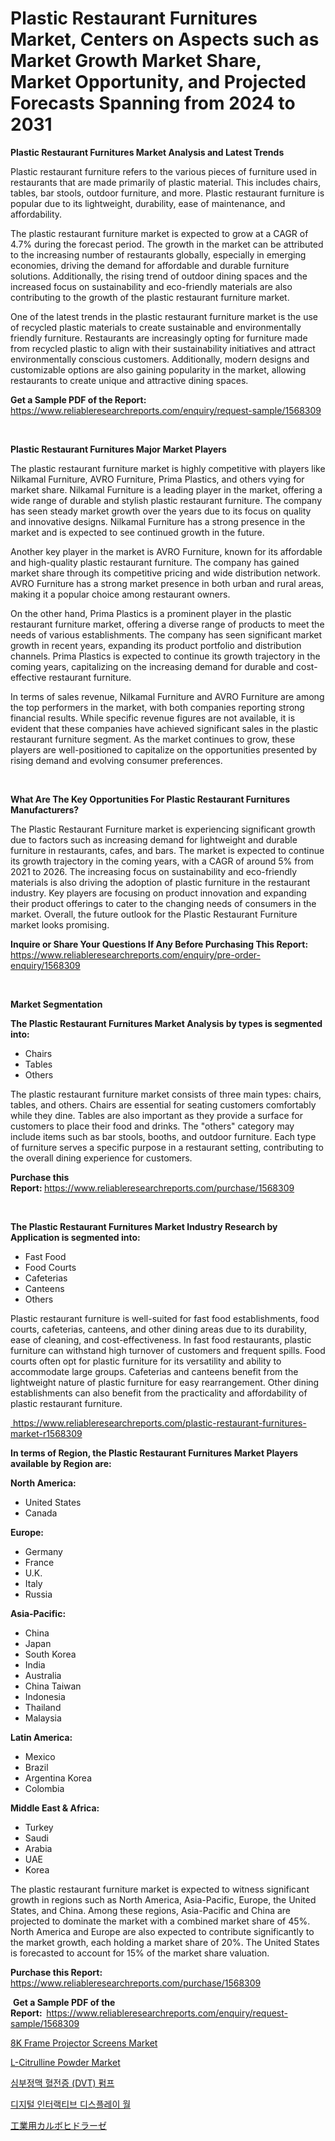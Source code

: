 <p><h1>Plastic Restaurant Furnitures Market, Centers on Aspects such as Market Growth Market Share, Market Opportunity, and Projected Forecasts Spanning from 2024 to 2031</h1></p><p><strong>Plastic Restaurant Furnitures Market Analysis and Latest Trends</strong></p>
<p><p>Plastic restaurant furniture refers to the various pieces of furniture used in restaurants that are made primarily of plastic material. This includes chairs, tables, bar stools, outdoor furniture, and more. Plastic restaurant furniture is popular due to its lightweight, durability, ease of maintenance, and affordability.</p><p>The plastic restaurant furniture market is expected to grow at a CAGR of 4.7% during the forecast period. The growth in the market can be attributed to the increasing number of restaurants globally, especially in emerging economies, driving the demand for affordable and durable furniture solutions. Additionally, the rising trend of outdoor dining spaces and the increased focus on sustainability and eco-friendly materials are also contributing to the growth of the plastic restaurant furniture market.</p><p>One of the latest trends in the plastic restaurant furniture market is the use of recycled plastic materials to create sustainable and environmentally friendly furniture. Restaurants are increasingly opting for furniture made from recycled plastic to align with their sustainability initiatives and attract environmentally conscious customers. Additionally, modern designs and customizable options are also gaining popularity in the market, allowing restaurants to create unique and attractive dining spaces.</p></p>
<p><strong>Get a Sample PDF of the Report:&nbsp;</strong> <a href="https://www.reliableresearchreports.com/enquiry/request-sample/1568309">https://www.reliableresearchreports.com/enquiry/request-sample/1568309</a></p>
<p>&nbsp;</p>
<p><strong>Plastic Restaurant Furnitures Major Market Players</strong></p>
<p><p>The plastic restaurant furniture market is highly competitive with players like Nilkamal Furniture, AVRO Furniture, Prima Plastics, and others vying for market share. Nilkamal Furniture is a leading player in the market, offering a wide range of durable and stylish plastic restaurant furniture. The company has seen steady market growth over the years due to its focus on quality and innovative designs. Nilkamal Furniture has a strong presence in the market and is expected to see continued growth in the future.</p><p>Another key player in the market is AVRO Furniture, known for its affordable and high-quality plastic restaurant furniture. The company has gained market share through its competitive pricing and wide distribution network. AVRO Furniture has a strong market presence in both urban and rural areas, making it a popular choice among restaurant owners.</p><p>On the other hand, Prima Plastics is a prominent player in the plastic restaurant furniture market, offering a diverse range of products to meet the needs of various establishments. The company has seen significant market growth in recent years, expanding its product portfolio and distribution channels. Prima Plastics is expected to continue its growth trajectory in the coming years, capitalizing on the increasing demand for durable and cost-effective restaurant furniture.</p><p>In terms of sales revenue, Nilkamal Furniture and AVRO Furniture are among the top performers in the market, with both companies reporting strong financial results. While specific revenue figures are not available, it is evident that these companies have achieved significant sales in the plastic restaurant furniture segment. As the market continues to grow, these players are well-positioned to capitalize on the opportunities presented by rising demand and evolving consumer preferences.</p></p>
<p>&nbsp;</p>
<p><strong>What Are The Key Opportunities For Plastic Restaurant Furnitures Manufacturers?</strong></p>
<p><p>The Plastic Restaurant Furniture market is experiencing significant growth due to factors such as increasing demand for lightweight and durable furniture in restaurants, cafes, and bars. The market is expected to continue its growth trajectory in the coming years, with a CAGR of around 5% from 2021 to 2026. The increasing focus on sustainability and eco-friendly materials is also driving the adoption of plastic furniture in the restaurant industry. Key players are focusing on product innovation and expanding their product offerings to cater to the changing needs of consumers in the market. Overall, the future outlook for the Plastic Restaurant Furniture market looks promising.</p></p>
<p><strong>Inquire or Share Your Questions If Any Before Purchasing This Report:</strong> <a href="https://www.reliableresearchreports.com/enquiry/pre-order-enquiry/1568309">https://www.reliableresearchreports.com/enquiry/pre-order-enquiry/1568309</a></p>
<p>&nbsp;</p>
<p><strong>Market Segmentation</strong></p>
<p><strong>The Plastic Restaurant Furnitures Market Analysis by types is segmented into:</strong></p>
<p><ul><li>Chairs</li><li>Tables</li><li>Others</li></ul></p>
<p><p>The plastic restaurant furniture market consists of three main types: chairs, tables, and others. Chairs are essential for seating customers comfortably while they dine. Tables are also important as they provide a surface for customers to place their food and drinks. The "others" category may include items such as bar stools, booths, and outdoor furniture. Each type of furniture serves a specific purpose in a restaurant setting, contributing to the overall dining experience for customers.</p></p>
<p><strong>Purchase this Report:&nbsp;</strong><a href="https://www.reliableresearchreports.com/purchase/1568309">https://www.reliableresearchreports.com/purchase/1568309</a></p>
<p>&nbsp;</p>
<p><strong>The Plastic Restaurant Furnitures Market Industry Research by Application is segmented into:</strong></p>
<p><ul><li>Fast Food</li><li>Food Courts</li><li>Cafeterias</li><li>Canteens</li><li>Others</li></ul></p>
<p><p>Plastic restaurant furniture is well-suited for fast food establishments, food courts, cafeterias, canteens, and other dining areas due to its durability, ease of cleaning, and cost-effectiveness. In fast food restaurants, plastic furniture can withstand high turnover of customers and frequent spills. Food courts often opt for plastic furniture for its versatility and ability to accommodate large groups. Cafeterias and canteens benefit from the lightweight nature of plastic furniture for easy rearrangement. Other dining establishments can also benefit from the practicality and affordability of plastic restaurant furniture.</p></p>
<p><a href="https://www.reliableresearchreports.com/plastic-restaurant-furnitures-market-r1568309">&nbsp;https://www.reliableresearchreports.com/plastic-restaurant-furnitures-market-r1568309</a></p>
<p><strong>In terms of Region, the Plastic Restaurant Furnitures Market Players available by Region are:</strong></p>
<p>
    <p> <strong> North America: </strong>
        <ul>
            <li>United States</li>
            <li>Canada</li>
        </ul>
        </p> 
    <p> <strong> Europe: </strong>
        <ul>
            <li>Germany</li>
            <li>France</li>
            <li>U.K.</li>
            <li>Italy</li>
            <li>Russia</li>
        </ul>
        </p> 
    <p> <strong> Asia-Pacific: </strong>
        <ul>
            <li>China</li>
            <li>Japan</li>
            <li>South Korea</li>
            <li>India</li>
            <li>Australia</li>
            <li>China Taiwan</li>
            <li>Indonesia</li>
            <li>Thailand</li>
            <li>Malaysia</li>
        </ul>
        </p> 
    <p> <strong> Latin America: </strong>
        <ul>
            <li>Mexico</li>
            <li>Brazil</li>
            <li>Argentina Korea</li>
            <li>Colombia</li>
        </ul>
        </p> 
    <p> <strong> Middle East & Africa: </strong>
        <ul>
            <li>Turkey</li>
            <li>Saudi</li>
            <li>Arabia</li>
            <li>UAE</li>
            <li>Korea</li>
        </ul>
    </p>
    </p>
<p><p>The plastic restaurant furniture market is expected to witness significant growth in regions such as North America, Asia-Pacific, Europe, the United States, and China. Among these regions, Asia-Pacific and China are projected to dominate the market with a combined market share of 45%. North America and Europe are also expected to contribute significantly to the market growth, each holding a market share of 20%. The United States is forecasted to account for 15% of the market share valuation.</p></p>
<p><strong>Purchase this Report: </strong><a href="https://www.reliableresearchreports.com/purchase/1568309">https://www.reliableresearchreports.com/purchase/1568309</a></p>
<p>&nbsp;<strong>Get a Sample PDF of the Report:&nbsp;&nbsp;</strong><a href="https://www.reliableresearchreports.com/enquiry/request-sample/1568309">https://www.reliableresearchreports.com/enquiry/request-sample/1568309</a></p>
<p><strong></strong></p>
<p><p><a href="https://github.com/kufem1/Market-Research-Report-List-3/blob/main/8k-frame-projector-screens-market.md">8K Frame Projector Screens Market</a></p><p><a href="https://github.com/kosella/Market-Research-Report-List-3/blob/main/l-citrulline-powder-market.md">L-Citrulline Powder Market</a></p><p><a href="https://github.com/LoganRew1964/Market-Research-Report-List-1/blob/main/6444747102962.md">심부정맥 혈전증 (DVT) 펌프</a></p><p><a href="https://github.com/sarassiksa/Market-Research-Report-List-1/blob/main/8484386102961.md">디지털 인터랙티브 디스플레이 월</a></p><p><a href="https://github.com/Fatimaklein1/Market-Research-Report-List-1/blob/main/9595692108275.md">工業用カルボヒドラーゼ</a></p></p>